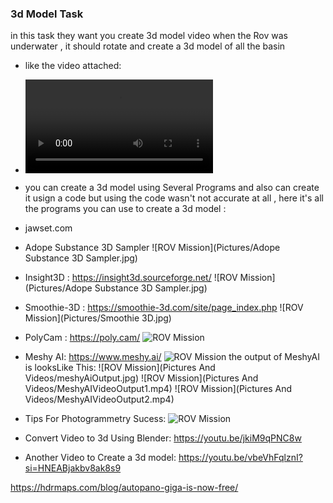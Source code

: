 ### 3d Model Task
in this task they want you create 3d model video when the Rov was underwater , it should  rotate and create a 3d model of all the basin

- like the video attached:
- ![ROV Mission](missions_codes/3D_model/ThreeDModel_Output.mp4) 

- you can create a 3d model using Several Programs and also can create it usign a code but using the code wasn't not accurate at all , here it's all the programs you can use to create a 3d model :
- jawset.com

- Adope Substance 3D Sampler
![ROV Mission](Pictures/Adope Substance 3D Sampler.jpg) 

- Insight3D :
https://insight3d.sourceforge.net/
![ROV Mission](Pictures/Adope Substance 3D Sampler.jpg) 

- Smoothie-3D :
https://smoothie-3d.com/site/page_index.php
![ROV Mission](Pictures/Smoothie 3D.jpg)

- PolyCam :
https://poly.cam/
![ROV Mission](Pictures/PolyCam.jpg)

- Meshy AI:
https://www.meshy.ai/
![ROV Mission](Pictures/MeshyAI.jpg)
the output of MeshyAI is looksLike This:
![ROV Mission](Pictures And Videos/meshyAiOutput.jpg)
![ROV Mission](Pictures And Videos/MeshyAIVideoOutput1.mp4)
![ROV Mission](Pictures And Videos/MeshyAIVideoOutput2.mp4)

- Tips For Photogrammetry Sucess:
![ROV Mission](Pictures/TipsForPhotogrammetrySucess.jpg)

- Convert Video to 3d Using Blender:
https://youtu.be/jkiM9qPNC8w

- Another Video to Create a 3d model:
https://youtu.be/vbeVhFqlznI?si=HNEABjakbv8ak8s9

https://hdrmaps.com/blog/autopano-giga-is-now-free/